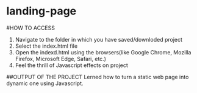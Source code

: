 # landing-page

#HOW TO ACCESS
1. Navigate to the folder in which you have saved/downloded project
2. Select the index.html file
3. Open the indexd.html using the browsers(like Google Chrome, Mozilla Firefox, Microsoft Edge, Safari, etc.)
4. Feel the thrill of Javascript effects on project



##OUTPUT OF THE PROJECT
Lerned how to turn a static web page into dynamic one using Javascript.
